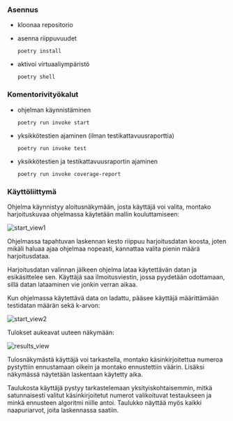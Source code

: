 ### Asennus

- kloonaa repositorio
- asenna riippuvuudet

  ```poetry install```

- aktivoi virtuaaliympäristö

  ```poetry shell```

### Komentorivityökalut

- ohjelman käynnistäminen
  
  ```poetry run invoke start```

- yksikkötestien ajaminen (ilman testikattavuusraporttia)

  ```poetry run invoke test```

- yksikkötestien ja testikattavuusraportin ajaminen

  ```poetry run invoke coverage-report```

### Käyttöliittymä

Ohjelma käynnistyy aloitusnäkymään, josta käyttäjä voi valita, montako harjoituskuvaa ohjelmassa käytetään mallin kouluttamiseen:

![start_view1](kuvat/start_view1.png)

Ohjelmassa tapahtuvan laskennan kesto riippuu harjoitusdatan koosta, joten mikäli haluaa ajaa ohjelmaa nopeasti, kannattaa valita pienin määrä harjoitusdataa.

Harjoitusdatan valinnan jälkeen ohjelma lataa käytettävän datan ja esikäsittelee sen. Käyttäjä saa ilmoitusviestin, jossa pyydetään odottamaan, sillä datan lataaminen vie jonkin verran aikaa.

Kun ohjelmassa käytettävä data on ladattu, pääsee käyttäjä määrittämään testidatan määrän sekä k-arvon:

![start_view2](kuvat/start_view2.png)

Tulokset aukeavat uuteen näkymään:

![results_view](kuvat/results_view.png)

Tulosnäkymästä käyttäjä voi tarkastella, montako käsinkirjoitettua numeroa pystyttiin ennustamaan oikein ja montako ennustettiin väärin. Lisäksi näkymässä näytetään laskentaan käytetty aika.

Taulukosta käyttäjä pystyy tarkastelemaan yksityiskohtaisemmin, mitkä satunnaisesti valitut käsinkirjoitetut numerot valikoituvat testaukseen ja minkä ennusteen algoritmi niille antoi. Taulukko näyttää myös kaikki naapuriarvot, joita laskennassa saatiin.
